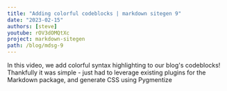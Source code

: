 ```yaml
---
title: "Adding colorful codeblocks | markdown sitegen 9"
date: "2023-02-15"
authors: [steve]
youtube: rOV3dOMQtXc
project: markdown-sitegen
path: /blog/mdsg-9
---
```


<YouTubePlayer youtubeLink={frontmatter.youtube} />

In this video, we add colorful syntax highlighting to our blog's codeblocks! Thankfully it was simple - just had to leverage existing plugins for the Markdown package, and generate CSS using Pygmentize
